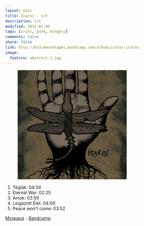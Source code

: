```yaml
---
layout: post
title: Icaros - s/t
description: s/t
modified: 2015-01-05
tags: [crust, punk, hungary]
comments: false
share: false
link: http://blackmoontapes.bandcamp.com/album/icaros-icaros
image:
  feature: abstract-1.jpg
---
```


<figure>
  <img src="/images/content/icaros/cover.jpg" alt="icaros cover">
</figure>

1. Téglák: 04:34
2. Eternal War: 02:25
3. Amok: 03:59
4. Leigázott Élet: 04:00
5. Peace won't come: 03:52

[Myspace](https://www.facebook.com/moeldk) - [Bandcamp](http://blackmoontapes.bandcamp.com/album/icaros-icaros)